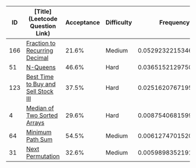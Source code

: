 |ID|[Title](Leetcode Question Link)|Acceptance|Difficulty|Frequency|
|----|-----|----|---|---|
|166|[Fraction to Recurring Decimal]( https://leetcode.com/problems/fraction-to-recurring-decimal)|21.6%|Medium|0.052923221534690555|
|51|[N-Queens]( https://leetcode.com/problems/n-queens)|46.6%|Hard|0.03651521297509749|
|123|[Best Time to Buy and Sell Stock III]( https://leetcode.com/problems/best-time-to-buy-and-sell-stock-iii)|37.5%|Hard|0.02516207671950806|
|4|[Median of Two Sorted Arrays]( https://leetcode.com/problems/median-of-two-sorted-arrays)|29.6%|Hard|0.008754068159914991|
|64|[Minimum Path Sum]( https://leetcode.com/problems/minimum-path-sum)|54.5%|Medium|0.006127470152097104|
|31|[Next Permutation]( https://leetcode.com/problems/next-permutation)|32.6%|Medium|0.005989835219179644|

